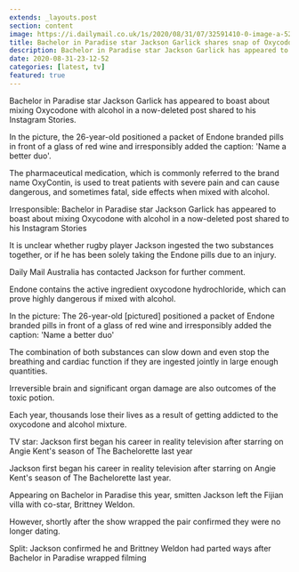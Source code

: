 ```yaml
---
extends: _layouts.post
section: content
image: https://i.dailymail.co.uk/1s/2020/08/31/07/32591410-0-image-a-52_1598854305850.jpg 
title: Bachelor in Paradise star Jackson Garlick shares snap of Oxycodone pills and alcohol 
description: Bachelor in Paradise star Jackson Garlick has appeared to boast about mixing Oxycodone with alcohol in a now-deleted post shared to his Instagram Stories. 
date: 2020-08-31-23-12-52 
categories: [latest, tv] 
featured: true 
--- 
```

Bachelor in Paradise star Jackson Garlick has appeared to boast about mixing Oxycodone with alcohol in a now-deleted post shared to his Instagram Stories.

In the picture, the 26-year-old positioned a packet of Endone branded pills in front of a glass of red wine and irresponsibly added the caption: 'Name a better duo'.

The pharmaceutical medication, which is commonly referred to the brand name OxyContin, is used to treat patients with severe pain and can cause dangerous, and sometimes fatal, side effects when mixed with alcohol. 

Irresponsible: Bachelor in Paradise star Jackson Garlick has appeared to boast about mixing Oxycodone with alcohol in a now-deleted post shared to his Instagram Stories

It is unclear whether rugby player Jackson ingested the two substances together, or if he has been solely taking the Endone pills due to an injury.

Daily Mail Australia has contacted Jackson for further comment.

Endone contains the active ingredient oxycodone hydrochloride, which can prove highly dangerous if mixed with alcohol.

In the picture: The 26-year-old [pictured] positioned a packet of Endone branded pills in front of a glass of red wine and irresponsibly added the caption: 'Name a better duo'

The combination of both substances can slow down and even stop the breathing and cardiac function if they are ingested jointly in large enough quantities.

Irreversible brain and significant organ damage are also outcomes of the toxic potion.

Each year, thousands lose their lives as a result of getting addicted to the oxycodone and alcohol mixture.

TV star: Jackson first began his career in reality television after starring on Angie Kent's season of The Bachelorette last year 

Jackson first began his career in reality television after starring on Angie Kent's season of The Bachelorette last year. 

Appearing on Bachelor in Paradise this year, smitten Jackson left the Fijian villa with co-star, Brittney Weldon.

However, shortly after the show wrapped the pair confirmed they were no longer dating.  

Split: Jackson confirmed he and Brittney Weldon had parted ways after Bachelor in Paradise wrapped filming 

